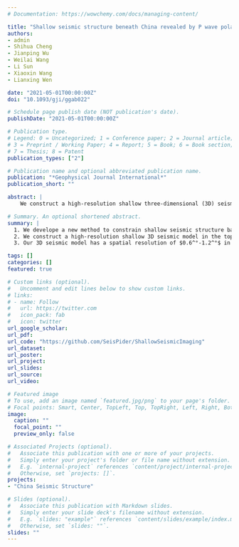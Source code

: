 ```yaml
---
# Documentation: https://wowchemy.com/docs/managing-content/

title: "Shallow seismic structure beneath China revealed by P wave polarization, Rayleigh wave ellipticity and receiver function"
authors:
- admin
- Shihua Cheng
- Jianping Wu
- Weilai Wang
- Li Sun
- Xiaoxin Wang
- Lianxing Wen

date: "2021-05-01T00:00:00Z"
doi: "10.1093/gji/ggab022"

# Schedule page publish date (NOT publication's date).
publishDate: "2021-05-01T00:00:00Z"

# Publication type.
# Legend: 0 = Uncategorized; 1 = Conference paper; 2 = Journal article;
# 3 = Preprint / Working Paper; 4 = Report; 5 = Book; 6 = Book section;
# 7 = Thesis; 8 = Patent
publication_types: ["2"]

# Publication name and optional abbreviated publication name.
publication: "*Geophysical Journal International*"
publication_short: ""

abstract: |
    We construct a high-resolution shallow three-dimensional (3D) seismic model in the top 10 km of the upper crust in the continental China, with constraints of P polarization, Rayleigh wave ellipticity and receiver function obtained from records of 3848 seismic stations. Our 3D seismic model has a spatial resolution of $0.6^°-1.2^°$ in the north-south seismic belt and the trans-north China orogen, and $1^°-2^°$ in the rest of the continental China (except the Tarim basin and the southwest Tibet). The seismic model exhibits low velocity anomalies of deposits in major sedimentary basins and high velocity anomalies of crustal bedrocks in young orogenic belts and old tectonic blocks. The inferred sediment thickness maps display thick deposits in major sedimentary basins, some compacted sediments in the intermontane basins in young orogenic belts and little sediments in old tectonic blocks. We also discuss compaction effects of the sediments and implications of tectonic history and geological evolution of the major basins in the continental China based on the inferred seismic models. This study provides an effective mean of seismic imaging through joint inversion of various seismic constraints and establishes a framework of seismic data sharing for future studies in the seismological community in a first step of developing a China Seismological Reference Model.

# Summary. An optional shortened abstract.
summary: |
  1. We develope a new method to constrain shallow seismic structure based on P polarization, Rayleigh wave ellipticity and receiver function.
  2. We construct a high-resolution shallow 3D seismic model in the top 10 km of the upper crust in the continental Cina.
  3. Our 3D seismic model has a spatial resolution of $0.6^°-1.2^°$ in the north-south seismic belt and the trans-north China orogen, and $1^°-2^°$ in the rest of the continental China (except the Tarim basin and the southwest Tibet).

tags: []
categories: []
featured: true

# Custom links (optional).
#   Uncomment and edit lines below to show custom links.
# links:
# - name: Follow
#   url: https://twitter.com
#   icon_pack: fab
#   icon: twitter
url_google_scholar:
url_pdf:
url_code: "https://github.com/SeisPider/ShallowSeismicImaging"
url_dataset:
url_poster:
url_project:
url_slides:
url_source:
url_video:

# Featured image
# To use, add an image named `featured.jpg/png` to your page's folder.
# Focal points: Smart, Center, TopLeft, Top, TopRight, Left, Right, BottomLeft, Bottom, BottomRight.
image:
  caption: ""
  focal_point: ""
  preview_only: false

# Associated Projects (optional).
#   Associate this publication with one or more of your projects.
#   Simply enter your project's folder or file name without extension.
#   E.g. `internal-project` references `content/project/internal-project/index.md`.
#   Otherwise, set `projects: []`.
projects:
- "China Seismic Structure"

# Slides (optional).
#   Associate this publication with Markdown slides.
#   Simply enter your slide deck's filename without extension.
#   E.g. `slides: "example"` references `content/slides/example/index.md`.
#   Otherwise, set `slides: ""`.
slides: ""
---
```

